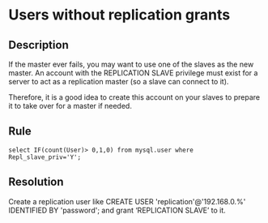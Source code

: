 # Users without replication grants

## Description
If the master ever fails, you may want to use one of the slaves as the new master. An account with the REPLICATION SLAVE privilege must exist for a server to act as a replication master (so a slave can connect to it).

Therefore, it is a good idea to create this account on your slaves to prepare it to take over for a master if needed.

## Rule
`select IF(count(User)> 0,1,0) from mysql.user where Repl_slave_priv='Y';`

## Resolution
Create a replication user like CREATE USER 'replication'@'192.168.0.%' IDENTIFIED BY 'password'; and grant ‘REPLICATION SLAVE’ to it. 